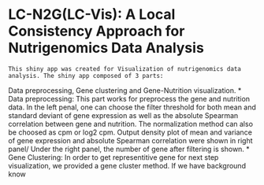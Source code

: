 # LC-N2G(LC-Vis): A Local Consistency Approach for Nutrigenomics Data Analysis

    This shiny app was created for Visualization of nutrigenomics data analysis. The shiny app composed of 3 parts: 
Data preprocessing, Gene clustering and Gene-Nutrition visualization. 
    * Data preprocessing: This part works for preprocess the gene and nutrition data. In the left penal,
one can choose the filter threshold for both mean and standard deviant of gene expression as well as the absolute Spearman correlation between gene and nutrition.
The normalization method can also be choosed as cpm or log2 cpm. Output density plot of mean and variance of gene expression and absolute Spearman correlation were shown in right panel/
Under the right panel, the number of gene after filtering is shown.
    * Gene Clustering: In order to get representitive gene for next step visualization, we provided a gene cluster method. If we have background know

